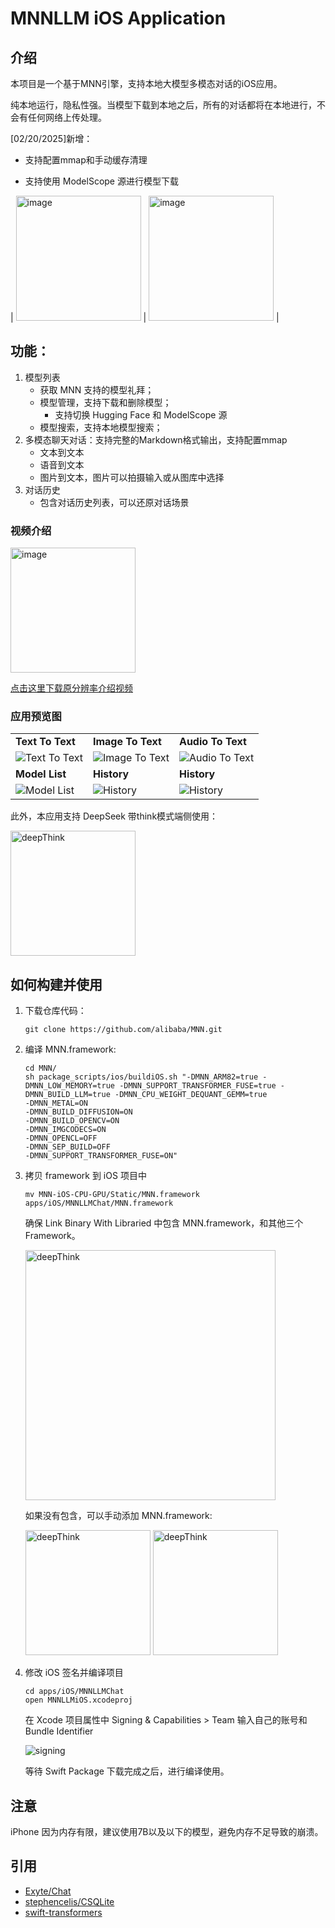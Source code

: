 # MNNLLM iOS Application

## 介绍

本项目是一个基于MNN引擎，支持本地大模型多模态对话的iOS应用。

纯本地运行，隐私性强。当模型下载到本地之后，所有的对话都将在本地进行，不会有任何网络上传处理。


[02/20/2025]新增：

- 支持配置mmap和手动缓存清理

- 支持使用 ModelScope 源进行模型下载

| <img width="200" alt="image" src="./assets/usemmap.PNG" /> | <img width="200" alt="image" src="./assets/downloadSource.PNG" /> |


## 功能：

1. 模型列表
    - 获取 MNN 支持的模型礼拜；
    - 模型管理，支持下载和删除模型；
        - 支持切换 Hugging Face 和 ModelScope 源
    - 模型搜索，支持本地模型搜索；
2. 多模态聊天对话：支持完整的Markdown格式输出，支持配置mmap
    - 文本到文本
    - 语音到文本
    - 图片到文本，图片可以拍摄输入或从图库中选择
3. 对话历史
    - 包含对话历史列表，可以还原对话场景

### 视频介绍

<img width="200" alt="image" src="./assets/introduction.gif" />

[点击这里下载原分辨率介绍视频](https://github.com/Yogayu/MNN/blob/master/project/MNNLLMForiOS/assets/introduction.mov)

### 应用预览图

|  |  |  |
|--|--|--|
| **Text To Text**  | **Image To Text**  | **Audio To Text**  |
| ![Text To Text](./assets/text.PNG) | ![Image To Text](./assets/image.PNG) | ![Audio To Text](./assets/audio.jpg) |
| **Model List**  | **History**  | **History**  |
| ![Model List](./assets/list.PNG) | ![History](./assets/history2.PNG) | ![History](./assets/history.PNG) |


<p></p>

此外，本应用支持 DeepSeek  带think模式端侧使用：

<img src="./assets/deepseek.jpg" alt="deepThink" width="200" />


## 如何构建并使用

1. 下载仓库代码：

    ```shell
    git clone https://github.com/alibaba/MNN.git
    ```

2. 编译 MNN.framework:

    ```shell
    cd MNN/
    sh package_scripts/ios/buildiOS.sh "-DMNN_ARM82=true -DMNN_LOW_MEMORY=true -DMNN_SUPPORT_TRANSFORMER_FUSE=true -DMNN_BUILD_LLM=true -DMNN_CPU_WEIGHT_DEQUANT_GEMM=true
    -DMNN_METAL=ON
    -DMNN_BUILD_DIFFUSION=ON
    -DMNN_BUILD_OPENCV=ON
    -DMNN_IMGCODECS=ON
    -DMNN_OPENCL=OFF
    -DMNN_SEP_BUILD=OFF
    -DMNN_SUPPORT_TRANSFORMER_FUSE=ON"
    ```

3. 拷贝 framework 到 iOS 项目中

    ```shell
    mv MNN-iOS-CPU-GPU/Static/MNN.framework apps/iOS/MNNLLMChat/MNN.framework
    ```

    确保 Link Binary With Libraried 中包含 MNN.framework，和其他三个 Framework。

    <img src="./assets/framework.png" alt="deepThink" width="400" />

    如果没有包含，可以手动添加 MNN.framework:

    <img src="./assets/addFramework.png" alt="deepThink" width="200" />
    <img src="./assets/addFramework2.png" alt="deepThink" width="200" />


4. 修改 iOS 签名并编译项目

    ```shell
    cd apps/iOS/MNNLLMChat
    open MNNLLMiOS.xcodeproj
    ```

    在 Xcode 项目属性中 Signing & Capabilities > Team 输入自己的账号和Bundle Identifier

    ![signing](./assets/signing.png)


    等待 Swift Package 下载完成之后，进行编译使用。

## 注意

iPhone 因为内存有限，建议使用7B以及以下的模型，避免内存不足导致的崩溃。

## 引用

- [Exyte/Chat](https://github.com/exyte/Chat)
- [stephencelis/CSQLite](https://github.com/stephencelis/SQLite.swift)
- [swift-transformers](https://github.com/huggingface/swift-transformers/)